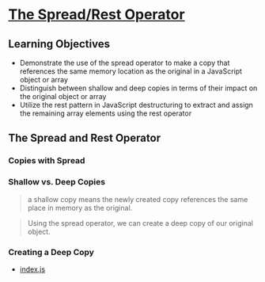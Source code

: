 # [The Spread/Rest Operator](https://login.codingdojo.com/m/754/16713/124468)

## Learning Objectives

- Demonstrate the use of the spread operator to make a copy that references the same memory location as the original in a JavaScript object or array
- Distinguish between shallow and deep copies in terms of their impact on the original object or array
- Utilize the rest pattern in JavaScript destructuring to extract and assign the remaining array elements using the rest operator

## The Spread and Rest Operator

### Copies with Spread

### Shallow vs. Deep Copies

> a shallow copy means the newly created copy references the same place in memory as the original.

> Using the spread operator, we can create a deep copy of our original object. 


### Creating a Deep Copy    

- [index.js](index.js)